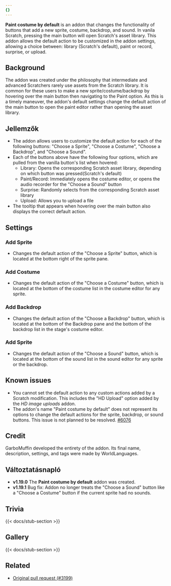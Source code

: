 ```yaml
---
{}
---
```


**Paint costume by default** is an addon that changes the functionality of buttons that add a new sprite, costume, backdrop, and sound. In vanila Scratch, pressing the main button will open Scratch's asset library. This addon allows the default action to be customized in the addon settings, allowing a choice between: library (Scratch's default), paint or record, surprise, or upload.

## Background

The addon was created under the philosophy that intermediate and advanced Scratchers rarely use assets from the Scratch library. It is common for these users to make a new sprite/costume/backdrop by hovering over the main button then navigating to the Paint option. As this is a timely maneuver, the addon's default settings change the default action of the main button to open the paint editor rather than opening the asset library.

## Jellemzők

- The addon allows users to customize the default action for each of the following buttons: "Choose a Sprite", "Choose a Costume", "Choose a Backdrop", and "Choose a Sound".
- Each of the buttons above have the following four options, which are pulled from the vanilla button's list when hovered:
  - Library: Opens the corresponding Scratch asset library, depending on which button was pressed(Scratch's default)
  - Paint/Record: Immediately opens the costume editor, or opens the audio recorder for the "Choose a Sound" button
  - Surprise: Randomly selects from the corresponding Scratch asset library
  - Upload: Allows you to upload a file
- The tooltip that appears when hovering over the main button also displays the correct default action.

## Settings

### Add Sprite

- Changes the default action of the "Choose a Sprite" button, which is located at the bottom right of the sprite pane.

### Add Costume

- Changes the default action of the "Choose a Costume" button, which is located at the bottom of the costume list in the costume editor for any sprite.

### Add Backdrop

- Changes the default action of the "Choose a Backdrop" button, which is located at the bottom of the Backdrop pane and the bottom of the backdrop list in the stage's costume editor.

### Add Sprite

- Changes the default action of the "Choose a Sound" button, which is located at the bottom of the sound list in the sound editor for any sprite or the backdrop.

## Known issues

- You cannot set the default action to any custom actions added by a Scratch modification. This includes the "HD Upload" option added by the _HD image uploads_ addon.
- The addon's name "Paint costume by default" does not represent its options to change the default actions for the sprite, backdrop, or sound buttons. This issue is not planned to be resolved. [#6076](https://github.com/ScratchAddons/ScratchAddons/issues/6076)

## Credit

GarboMuffin developed the entirety of the addon. Its final name, description, settings, and tags were made by WorldLanguages.

## Változtatásnapló

- **v1.19.0** The **Paint costume by default** addon was created.
- **v1.19.1** Bug fix: Addon no longer treats the "Choose a Sound" button like a "Choose a Costume" button if the current sprite had no sounds.

## Trivia

{{< docs/stub-section >}}

## Gallery

{{< docs/stub-section >}}

## Related

- [Original pull request (#3199)](https://github.com/ScratchAddons/ScratchAddons/pull/3199)
